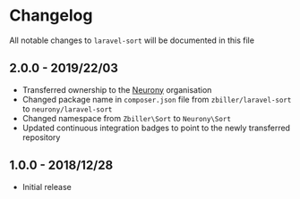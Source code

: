 # Changelog

All notable changes to `laravel-sort` will be documented in this file

## 2.0.0 - 2019/22/03

- Transferred ownership to the [Neurony](https://github.com/Neurony) organisation
- Changed package name in `composer.json` file from `zbiller/laravel-sort` to `neurony/laravel-sort`
- Changed namespace from `Zbiller\Sort` to `Neurony\Sort`
- Updated continuous integration badges to point to the newly transferred repository  

## 1.0.0 - 2018/12/28

- Initial release